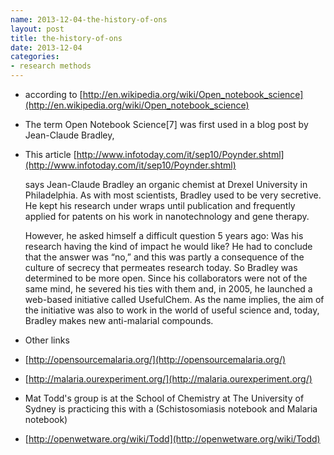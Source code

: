 ```yaml
---
name: 2013-12-04-the-history-of-ons
layout: post
title: the-history-of-ons
date: 2013-12-04
categories:
- research methods
---
```

    
- according to [http://en.wikipedia.org/wiki/Open_notebook_science](http://en.wikipedia.org/wiki/Open_notebook_science)
- The term Open Notebook Science[7] was first used in a blog post by Jean-Claude Bradley,

- This article [http://www.infotoday.com/it/sep10/Poynder.shtml](http://www.infotoday.com/it/sep10/Poynder.shtml)

    says Jean-Claude Bradley an organic chemist at Drexel University in
    Philadelphia. As with most scientists, Bradley used to be very
    secretive. He kept his research under wraps until publication and
    frequently applied for patents on his work in nanotechnology and gene
    therapy.
    
    However, he asked himself a difficult question 5 years ago: Was his
    research having the kind of impact he would like? He had to conclude
    that the answer was “no,” and this was partly a consequence of the
    culture of secrecy that permeates research today. So Bradley was
    determined to be more open. Since his collaborators were not of the
    same mind, he severed his ties with them and, in 2005, he launched a
    web-based initiative called UsefulChem. As the name implies, the aim
    of the initiative was also to work in the world of useful science and,
    today, Bradley makes new anti-malarial compounds.

- Other links
- [http://opensourcemalaria.org/](http://opensourcemalaria.org/)
- [http://malaria.ourexperiment.org/](http://malaria.ourexperiment.org/)

- Mat Todd's group is at the School of Chemistry at The University of Sydney is practicing this with a (Schistosomiasis notebook and Malaria notebook)
- [http://openwetware.org/wiki/Todd](http://openwetware.org/wiki/Todd)
